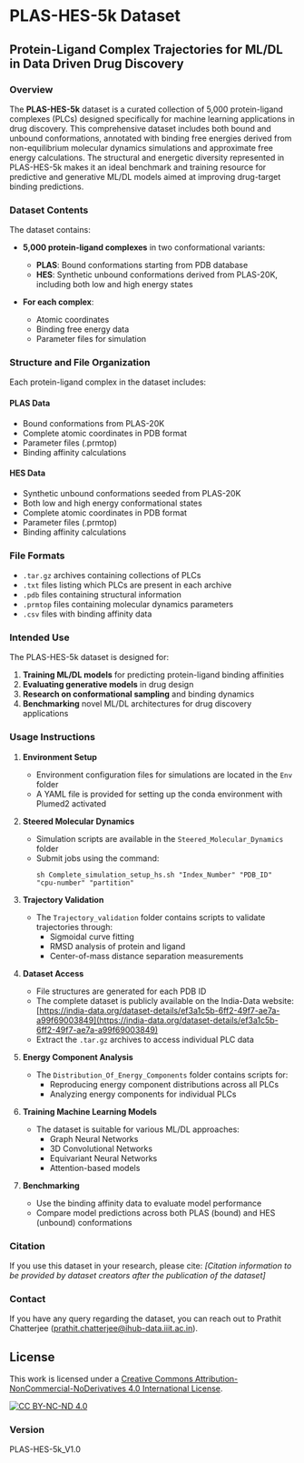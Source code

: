 # PLAS-HES-5k Dataset

## Protein-Ligand Complex Trajectories for ML/DL in Data Driven Drug Discovery

### Overview

The **PLAS-HES-5k** dataset is a curated collection of 5,000 protein-ligand complexes (PLCs) designed specifically for machine learning applications in drug discovery. This comprehensive dataset includes both bound and unbound conformations, annotated with binding free energies derived from non-equilibrium molecular dynamics simulations and approximate free energy calculations. The structural and energetic diversity represented in PLAS-HES-5k makes it an ideal benchmark and training resource for predictive and generative ML/DL models aimed at improving drug-target binding predictions.

### Dataset Contents

The dataset contains:

- **5,000 protein-ligand complexes** in two conformational variants:
  - **PLAS**: Bound conformations starting from PDB database
  - **HES**: Synthetic unbound conformations derived from PLAS-20K, including both low and high energy states

- **For each complex**:
  - Atomic coordinates
  - Binding free energy data
  - Parameter files for simulation

### Structure and File Organization

Each protein-ligand complex in the dataset includes:

#### PLAS Data
- Bound conformations from PLAS-20K
- Complete atomic coordinates in PDB format
- Parameter files (.prmtop)
- Binding affinity calculations

#### HES Data
- Synthetic unbound conformations seeded from PLAS-20K
- Both low and high energy conformational states
- Complete atomic coordinates in PDB format
- Parameter files (.prmtop)
- Binding affinity calculations

### File Formats

- `.tar.gz` archives containing collections of PLCs
- `.txt` files listing which PLCs are present in each archive
- `.pdb` files containing structural information
- `.prmtop` files containing molecular dynamics parameters
- `.csv` files with binding affinity data

### Intended Use

The PLAS-HES-5k dataset is designed for:

1. **Training ML/DL models** for predicting protein-ligand binding affinities
2. **Evaluating generative models** in drug design
3. **Research on conformational sampling** and binding dynamics
4. **Benchmarking** novel ML/DL architectures for drug discovery applications

### Usage Instructions

1. **Environment Setup**
   - Environment configuration files for simulations are located in the `Env` folder
   - A YAML file is provided for setting up the conda environment with Plumed2 activated

2. **Steered Molecular Dynamics**
   - Simulation scripts are available in the `Steered_Molecular_Dynamics` folder
   - Submit jobs using the command:
     ```
     sh Complete_simulation_setup_hs.sh "Index_Number" "PDB_ID" "cpu-number" "partition"
     ```

3. **Trajectory Validation**
   - The `Trajectory_validation` folder contains scripts to validate trajectories through:
     - Sigmoidal curve fitting
     - RMSD analysis of protein and ligand
     - Center-of-mass distance separation measurements

4. **Dataset Access**
   - File structures are generated for each PDB ID
   - The complete dataset is publicly available on the India-Data website:
     [https://india-data.org/dataset-details/ef3a1c5b-6ff2-49f7-ae7a-a99f69003849](https://india-data.org/dataset-details/ef3a1c5b-6ff2-49f7-ae7a-a99f69003849)
   - Extract the `.tar.gz` archives to access individual PLC data

5. **Energy Component Analysis**
   - The `Distribution_Of_Energy_Components` folder contains scripts for:
     - Reproducing energy component distributions across all PLCs
     - Analyzing energy components for individual PLCs

6. **Training Machine Learning Models**
   - The dataset is suitable for various ML/DL approaches:
     - Graph Neural Networks
     - 3D Convolutional Networks
     - Equivariant Neural Networks
     - Attention-based models

7. **Benchmarking**
   - Use the binding affinity data to evaluate model performance
   - Compare model predictions across both PLAS (bound) and HES (unbound) conformations

### Citation

If you use this dataset in your research, please cite:
*[Citation information to be provided by dataset creators after the publication of the dataset]*

### Contact

If you have any query regarding the dataset, you can reach out to Prathit Chatterjee (prathit.chatterjee@ihub-data.iiit.ac.in).

## License

This work is licensed under a [Creative Commons Attribution-NonCommercial-NoDerivatives 4.0 International License](https://creativecommons.org/licenses/by-nc-nd/4.0/).

[![CC BY-NC-ND 4.0][cc-by-nc-nd-image]][cc-by-nc-nd]

[cc-by-nc-nd]: https://creativecommons.org/licenses/by-nc-nd/4.0/
[cc-by-nc-nd-image]: https://licensebuttons.net/l/by-nc-nd/4.0/88x31.png

### Version

PLAS-HES-5k_V1.0


